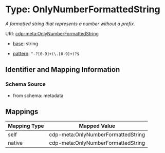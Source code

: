 # Type: OnlyNumberFormattedString




_A formatted string that represents a number without a prefix._



URI: [cdp-meta:OnlyNumberFormattedString](metadataOnlyNumberFormattedString)

* [base](https://w3id.org/linkml/base): string




* [pattern](https://w3id.org/linkml/pattern): `^-?[0-9]+(\.[0-9]+)?$`






## Identifier and Mapping Information







### Schema Source


* from schema: metadata




## Mappings

| Mapping Type | Mapped Value |
| ---  | ---  |
| self | cdp-meta:OnlyNumberFormattedString |
| native | cdp-meta:OnlyNumberFormattedString |



